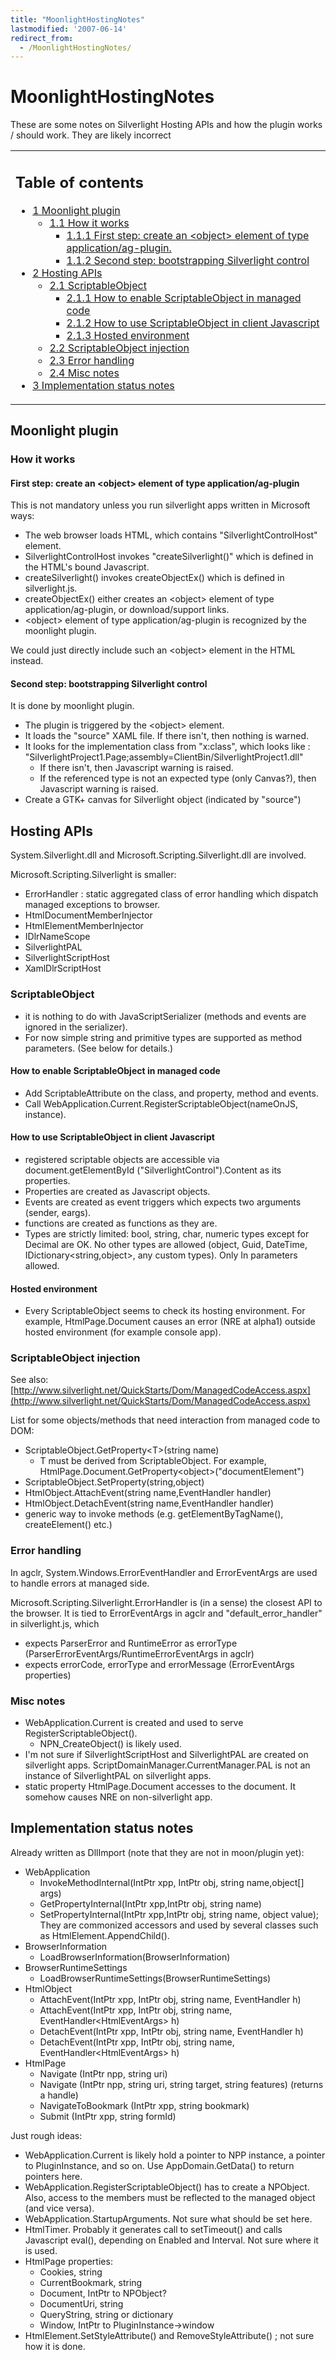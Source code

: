 ```yaml
---
title: "MoonlightHostingNotes"
lastmodified: '2007-06-14'
redirect_from:
  - /MoonlightHostingNotes/
---
```


MoonlightHostingNotes
=====================

These are some notes on Silverlight Hosting APIs and how the plugin works / should work. They are likely incorrect

<table>
<col width="100%" />
<tbody>
<tr class="odd">
<td align="left"><h2>Table of contents</h2>
<ul>
<li><a href="#moonlight-plugin">1 Moonlight plugin</a>
<ul>
<li><a href="#how-it-works">1.1 How it works</a>
<ul>
<li><a href="#first-step-create-an-object-element-of-type-applicationag-plugin">1.1.1 First step: create an &lt;object&gt; element of type application/ag-plugin.</a></li>
<li><a href="#second-step-bootstrapping-silverlight-control">1.1.2 Second step: bootstrapping Silverlight control</a></li>
</ul></li>
</ul></li>
<li><a href="#hosting-apis">2 Hosting APIs</a>
<ul>
<li><a href="#scriptableobject">2.1 ScriptableObject</a>
<ul>
<li><a href="#how-to-enable-scriptableobject-in-managed-code">2.1.1 How to enable ScriptableObject in managed code</a></li>
<li><a href="#how-to-use-scriptableobject-in-client-javascript">2.1.2 How to use ScriptableObject in client Javascript</a></li>
<li><a href="#hosted-environment">2.1.3 Hosted environment</a></li>
</ul></li>
<li><a href="#scriptableobject-injection">2.2 ScriptableObject injection</a></li>
<li><a href="#error-handling">2.3 Error handling</a></li>
<li><a href="#misc-notes">2.4 Misc notes</a></li>
</ul></li>
<li><a href="#implementation-status-notes">3 Implementation status notes</a></li>
</ul></td>
</tr>
</tbody>
</table>

Moonlight plugin
----------------

### How it works

#### First step: create an \<object\> element of type application/ag-plugin

This is not mandatory unless you run silverlight apps written in Microsoft ways:

-   The web browser loads HTML, which contains "SilverlightControlHost" element.
-   SilverlightControlHost invokes "createSilverlight()" which is defined in the HTML's bound Javascript.
-   createSilverlight() invokes createObjectEx() which is defined in silverlight.js.
-   createObjectEx() either creates an \<object\> element of type application/ag-plugin, or download/support links.
-   \<object\> element of type application/ag-plugin is recognized by the moonlight plugin.

We could just directly include such an \<object\> element in the HTML instead.

#### Second step: bootstrapping Silverlight control

It is done by moonlight plugin.

-   The plugin is triggered by the \<object\> element.
-   It loads the "source" XAML file. If there isn't, then nothing is warned.
-   It looks for the implementation class from "x:class", which looks like : "SilverlightProject1.Page;assembly=ClientBin/SilverlightProject1.dll"
    -   If there isn't, then Javascript warning is raised.
    -   If the referenced type is not an expected type (only Canvas?), then Javascript warning is raised.
-   Create a GTK+ canvas for Silverlight object (indicated by "source")

Hosting APIs
------------

System.Silverlight.dll and Microsoft.Scripting.Silverlight.dll are involved.

Microsoft.Scripting.Silverlight is smaller:

-   ErrorHandler : static aggregated class of error handling which dispatch managed exceptions to browser.
-   HtmlDocumentMemberInjector
-   HtmlElementMemberInjector
-   IDlrNameScope
-   SilverlightPAL
-   SilverlightScriptHost
-   XamlDlrScriptHost

### ScriptableObject

-   it is nothing to do with JavaScriptSerializer (methods and events are ignored in the serializer).
-   For now simple string and primitive types are supported as method parameters. (See below for details.)

#### How to enable ScriptableObject in managed code

-   Add ScriptableAttribute on the class, and property, method and events.
-   Call WebApplication.Current.RegisterScriptableObject(nameOnJS, instance).

#### How to use ScriptableObject in client Javascript

-   registered scriptable objects are accessible via document.getElementById ("SilverlightControl").Content as its properties.
-   Properties are created as Javascript objects.
-   Events are created as event triggers which expects two arguments (sender, eargs).
-   functions are created as functions as they are.
-   Types are strictly limited: bool, string, char, numeric types except for Decimal are OK. No other types are allowed (object, Guid, DateTime, IDictionary\<string,object\>, any custom types). Only In parameters allowed.

#### Hosted environment

-   Every ScriptableObject seems to check its hosting environment. For example, HtmlPage.Document causes an error (NRE at alpha1) outside hosted environment (for example console app).

### ScriptableObject injection

See also: [http://www.silverlight.net/QuickStarts/Dom/ManagedCodeAccess.aspx](http://www.silverlight.net/QuickStarts/Dom/ManagedCodeAccess.aspx)

List for some objects/methods that need interaction from managed code to DOM:

-   ScriptableObject.GetProperty\<T\>(string name)
    -   T must be derived from ScriptableObject. For example, HtmlPage.Document.GetProperty\<object\>("documentElement")
-   ScriptableObject.SetProperty(string,object)
-   HtmlObject.AttachEvent(string name,EventHandler handler)
-   HtmlObject.DetachEvent(string name,EventHandler handler)
-   generic way to invoke methods (e.g. getElementByTagName(), createElement() etc.)

### Error handling

In agclr, System.Windows.ErrorEventHandler and ErrorEventArgs are used to handle errors at managed side.

Microsoft.Scripting.Silverlight.ErrorHandler is (in a sense) the closest API to the browser. It is tied to ErrorEventArgs in agclr and "default_error_handler" in silverlight.js, which

-   expects ParserError and RuntimeError as errorType (ParserErrorEventArgs/RuntimeErrorEventArgs in agclr)
-   expects errorCode, errorType and errorMessage (ErrorEventArgs properties)

### Misc notes

-   WebApplication.Current is created and used to serve RegisterScriptableObject().
    -   NPN_CreateObject() is likely used.
-   I'm not sure if SilverlightScriptHost and SilverlightPAL are created on silverlight apps. ScriptDomainManager.CurrentManager.PAL is not an instance of SilverlightPAL on silverlight apps.
-   static property HtmlPage.Document accesses to the document. It somehow causes NRE on non-silverlight app.

Implementation status notes
---------------------------

Already written as DllImport (note that they are not in moon/plugin yet):

-   WebApplication
    -   InvokeMethodInternal(IntPtr xpp, IntPtr obj, string name,object[] args)
    -   GetPropertyInternal(IntPtr xpp,IntPtr obj, string name)
    -   SetPropertyInternal(IntPtr xpp,IntPtr obj, string name, object value); They are commonized accessors and used by several classes such as HtmlElement.AppendChild().
-   BrowserInformation
    -   LoadBrowserInformation(BrowserInformation)
-   BrowserRuntimeSettings
    -   LoadBrowserRuntimeSettings(BrowserRuntimeSettings)
-   HtmlObject
    -   AttachEvent(IntPtr xpp, IntPtr obj, string name, EventHandler h)
    -   AttachEvent(IntPtr xpp, IntPtr obj, string name, EventHandler\<HtmlEventArgs\> h)
    -   DetachEvent(IntPtr xpp, IntPtr obj, string name, EventHandler h)
    -   DetachEvent(IntPtr xpp, IntPtr obj, string name, EventHandler\<HtmlEventArgs\> h)
-   HtmlPage
    -   Navigate (IntPtr npp, string uri)
    -   Navigate (IntPtr npp, string uri, string target, string features) (returns a handle)
    -   NavigateToBookmark (IntPtr xpp, string bookmark)
    -   Submit (IntPtr xpp, string formId)

Just rough ideas:

-   WebApplication.Current is likely hold a pointer to NPP instance, a pointer to PluginInstance, and so on. Use AppDomain.GetData() to return pointers here.
-   WebApplication.RegisterScriptableObject() has to create a NPObject. Also, access to the members must be reflected to the managed object (and vice versa).
-   WebApplication.StartupArguments. Not sure what should be set here.
-   HtmlTimer. Probably it generates call to setTimeout() and calls Javascript eval(), depending on Enabled and Interval. Not sure where it is used.
-   HtmlPage properties:
    -   Cookies, string
    -   CurrentBookmark, string
    -   Document, IntPtr to NPObject?
    -   DocumentUri, string
    -   QueryString, string or dictionary
    -   Window, IntPtr to PluginInstance-\>window
-   HtmlElement.SetStyleAttribute() and RemoveStyleAttribute() ; not sure how it is done.
